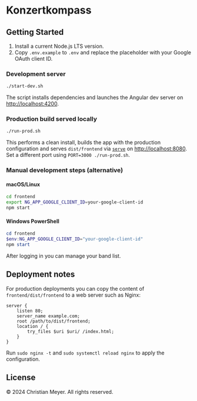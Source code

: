 # Konzertkompass

## Getting Started

1. Install a current Node.js LTS version.
2. Copy `.env.example` to `.env` and replace the placeholder with your Google OAuth client ID.

### Development server

```bash
./start-dev.sh
```

The script installs dependencies and launches the Angular dev server on <http://localhost:4200>.

### Production build served locally

```bash
./run-prod.sh
```

This performs a clean install, builds the app with the production configuration
and serves `dist/frontend` via [`serve`](https://www.npmjs.com/package/serve)
on <http://localhost:8080>. Set a different port using
`PORT=3000 ./run-prod.sh`.

### Manual development steps (alternative)

#### macOS/Linux
```bash
cd frontend
export NG_APP_GOOGLE_CLIENT_ID=your-google-client-id
npm start
```

#### Windows PowerShell
```powershell
cd frontend
$env:NG_APP_GOOGLE_CLIENT_ID="your-google-client-id"
npm start
```

After logging in you can manage your band list.

## Deployment notes

For production deployments you can copy the content of `frontend/dist/frontend`
to a web server such as Nginx:

```nginx
server {
    listen 80;
    server_name example.com;
    root /path/to/dist/frontend;
    location / {
        try_files $uri $uri/ /index.html;
    }
}
```

Run `sudo nginx -t` and `sudo systemctl reload nginx` to apply the configuration.

## License

© 2024 Christian Meyer. All rights reserved.
